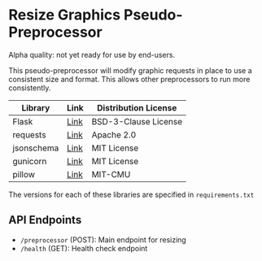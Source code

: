 # Resize Graphics Pseudo-Preprocessor

Alpha quality: not yet ready for use by end-users.

This pseudo-preprocessor will modify graphic requests in place to use a consistent size and format.
This allows other preprocessors to run more consistently.

| Library | Link | Distribution License |
| ------------- | ------------- | -------------|
| Flask | [Link](https://pypi.org/project/Flask/) | BSD-3-Clause License |
| requests | [Link](https://pypi.org/project/requests/) | Apache 2.0 |
| jsonschema | [Link](https://pypi.org/project/jsonschema/) | MIT License |
| gunicorn | [Link](https://github.com/benoitc/gunicorn) | MIT License |
| pillow | [Link](https://pypi.org/project/Pillow/) | MIT-CMU |

The versions for each of these libraries are specified in `requirements.txt`

## API Endpoints

- `/preprocessor` (POST): Main endpoint for resizing
- `/health` (GET): Health check endpoint
